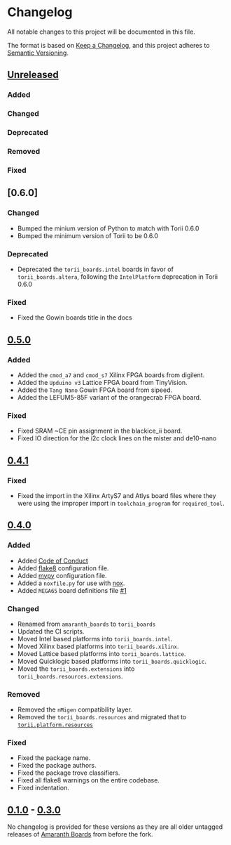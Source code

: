 # Changelog

All notable changes to this project will be documented in this file.

The format is based on [Keep a Changelog](https://keepachangelog.com/en/1.0.0/),
and this project adheres to [Semantic Versioning](https://semver.org/spec/v2.0.0.html).

<!--
Unreleased template stuff

## [Unreleased]
### Added
### Changed
### Deprecated
### Removed
### Fixed
### Security
-->

## [Unreleased]
### Added
### Changed
### Deprecated
### Removed
### Fixed

## [0.6.0]

### Changed

 - Bumped the minium version of Python to match with Torii 0.6.0
 - Bumped the minimum version of Torii to be 0.6.0

### Deprecated

 - Deprecated the `torii_boards.intel` boards in favor of `torii_boards.altera`, following the `IntelPlatform` deprecation in Torii 0.6.0

### Fixed

 - Fixed the Gowin boards title in the docs

## [0.5.0]

### Added

 - Added the `cmod_a7` and `cmod_s7` Xilinx FPGA boards from digilent.
 - Added the `Upduino v3` Lattice FPGA board from TinyVision.
 - Added the `Tang Nano` Gowin FPGA board from sipeed.
 - Added the LEFUM5-85F variant of the orangecrab FPGA board.

### Fixed

 - Fixed SRAM ~CE pin assignment in the blackice_ii board.
 - Fixed IO direction for  the i2c clock lines on the mister and de10-nano

## [0.4.1]

### Fixed

 - Fixed the import in the Xilinx ArtyS7 and Atlys board files where they were using the improper import in `toolchain_program` for `required_tool`.
## [0.4.0]

### Added

- Added [Code of Conduct](https://github.com/shrine-maiden-heavy-industries/torii-boards/blob/main/CODE_OF_CONDUCT.md)
- Added [flake8](https://flake8.pycqa.org/en/latest/) configuration file.
- Added [mypy](http://mypy-lang.org/) configuration file.
- Added a `noxfile.py` for use with [nox](https://nox.thea.codes/en/stable/).
- Added `MEGA65` board definitions file [#1](https://github.com/shrine-maiden-heavy-industries/torii-boards/pull/1)

### Changed

- Renamed from `amaranth_boards` to `torii_boards`
- Updated the CI scripts.
- Moved Intel based platforms into `torii_boards.intel`.
- Moved Xilinx based platforms into `torii_boards.xilinx`.
- Moved Lattice based platforms into `torii_boards.lattice`.
- Moved Quicklogic based platforms into `torii_boards.quicklogic`.
- Moved the `torii_boards.extensions` into `torii_boards.resources.extensions`.

### Removed

- Removed the `nMigen` compatibility layer.
- Removed the `torii_boards.resources` and migrated that to [`torii.platform.resources`](https://github.com/shrine-maiden-heavy-industries/torii-hdl/tree/main/torii/platform/resources)

### Fixed

- Fixed the package name.
- Fixed the package authors.
- Fixed the package trove classifiers.
- Fixed all flake8 warnings on the entire codebase.
- Fixed indentation.

## [0.1.0] - [0.3.0]

No changelog is provided for these versions as they are all older untagged releases of [Amaranth Boards](https://github.com/amaranth-lang/amaranth-boards) from before the fork.


[unreleased]: https://github.com/shrine-maiden-heavy-industries/torii-hdl/compare/v0.6.0...main
[0.5.0]: https://github.com/shrine-maiden-heavy-industries/torii-hdl/compare/v0.5.0...v0.6.0
[0.4.1]: https://github.com/shrine-maiden-heavy-industries/torii-hdl/compare/v0.4.1...v0.5.0
[0.4.1]: https://github.com/shrine-maiden-heavy-industries/torii-hdl/compare/v0.4.0...v0.4.1
[0.4.0]: https://github.com/shrine-maiden-heavy-industries/torii-hdl/compare/amaranth-fork...v0.4.0
[0.3.0]: https://github.com/shrine-maiden-heavy-industries/torii-hdl/compare/amaranth-fork...main
[0.1.0]: https://github.com/shrine-maiden-heavy-industries/torii-hdl/compare/amaranth-fork...main
